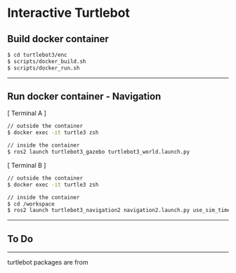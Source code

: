 # Interactive Turtlebot
## Build docker container 
```bash
$ cd turtlebot3/enc
$ scripts/docker_build.sh
$ scripts/docker_run.sh
```
---
## Run docker container - Navigation
[ Terminal A ]
```bash
// outside the container
$ docker exec -it turtle3 zsh

// inside the container
$ ros2 launch turtlebot3_gazebo turtlebot3_world.launch.py
```

[ Terminal B ]
```bash
// outside the container
$ docker exec -it turtle3 zsh

// inside the container
$ cd /workspace 
$ ros2 launch turtlebot3_navigation2 navigation2.launch.py use_sim_time:=True map:=/root/turtlebot_pkgs/src/turtlebot3/turtlebot3_navigation2/map/map.yaml
```
---
## To Do

---
turtlebot packages are from 